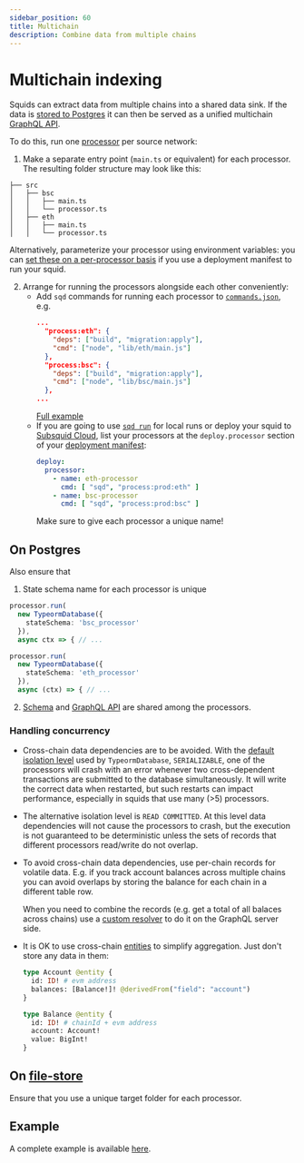 ```yaml
---
sidebar_position: 60
title: Multichain
description: Combine data from multiple chains
---
```


# Multichain indexing

Squids can extract data from multiple chains into a shared data sink. If the data is [stored to Postgres](/sdk/resources/persisting-data/typeorm) it can then be served as a unified multichain [GraphQL API](/sdk/resources/graphql-server).

To do this, run one [processor](/sdk/overview) per source network:

1. Make a separate entry point (`main.ts` or equivalent) for each processor. The resulting folder structure may look like this:
  ```
  ├── src
  │   ├── bsc
  │   │   ├── main.ts
  │   │   └── processor.ts
  │   ├── eth
  │   │   ├── main.ts
  │   │   └── processor.ts
  ``` 

  Alternatively, parameterize your processor using environment variables: you can [set these on a per-processor basis](/cloud/reference/manifest/#processor) if you use a deployment manifest to run your squid.

2. Arrange for running the processors alongside each other conveniently:
   - Add `sqd` commands for running each processor to [`commands.json`](/squid-cli/commands-json), e.g.
     ```json title="commands.json"
     ...
       "process:eth": {
         "deps": ["build", "migration:apply"],
         "cmd": ["node", "lib/eth/main.js"]
       },
       "process:bsc": {
         "deps": ["build", "migration:apply"],
         "cmd": ["node", "lib/bsc/main.js"]
       },
     ...
     ```
     [Full example](https://github.com/subsquid-labs/multichain-transfers-example/blob/master/commands.json)
   - If you are going to use [`sqd run`](/squid-cli/run) for local runs or deploy your squid to [Subsquid Cloud](/cloud), list your processors at the `deploy.processor` section of your [deployment manifest](/cloud/reference/manifest/#processor):
     ```yaml
     deploy:
       processor:
         - name: eth-processor
           cmd: [ "sqd", "process:prod:eth" ]
         - name: bsc-processor
           cmd: [ "sqd", "process:prod:bsc" ]
     ```
     Make sure to give each processor a unique name!

## On Postgres

Also ensure that

1. State schema name for each processor is unique
  ```ts title="src/bsc/main.ts"
  processor.run(
    new TypeormDatabase({
      stateSchema: 'bsc_processor'
    }),
    async ctx => { // ...
  ```
  ```ts title="src/eth/main.ts"
  processor.run(
    new TypeormDatabase({
      stateSchema: 'eth_processor'
    }),
    async (ctx) => { // ...
  ```

2. [Schema](/sdk/reference/schema-file) and [GraphQL API](/sdk/resources/graphql-server) are shared among the processors.

### Handling concurrency

- Cross-chain data dependencies are to be avoided. With the [default isolation level](/sdk/reference/store/typeorm/#typeormdatabase-constructor-arguments) used by `TypeormDatabase`, `SERIALIZABLE`, one of the processors will crash with an error whenever two cross-dependent transactions are submitted to the database simultaneously. It will write the correct data when restarted, but such restarts can impact performance, especially in squids that use many (>5) processors.

- The alternative isolation level is `READ COMMITTED`. At this level data dependencies will not cause the processors to crash, but the execution is not guaranteed to be deterministic unless the sets of records that different processors read/write do not overlap.

- To avoid cross-chain data dependencies, use per-chain records for volatile data. E.g. if you track account balances across multiple chains you can avoid overlaps by storing the balance for each chain in a different table row.

  When you need to combine the records (e.g. get a total of all balaces across chains) use a [custom resolver](/sdk/resources/graphql-server/custom-resolvers) to do it on the GraphQL server side.

- It is OK to use cross-chain [entities](/sdk/reference/schema-file/entities) to simplify aggregation. Just don't store any data in them:
  ```graphql
  type Account @entity {
    id: ID! # evm address
    balances: [Balance!]! @derivedFrom("field": "account")
  }

  type Balance @entity {
    id: ID! # chainId + evm address
    account: Account!
    value: BigInt!
  }
  ```

## On [file-store](/sdk/resources/persisting-data/file)

Ensure that you use a unique target folder for each processor.

## Example

A complete example is available [here](https://github.com/subsquid-labs/squid-multichain-template).
